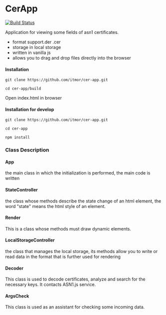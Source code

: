 # CerApp


[![Build Status](https://travis-ci.org/joemccann/dillinger.svg?branch=master)](https://travis-ci.org/joemccann/dillinger)

Application for viewing some fields of asn1 certificates.

  - format support.der .cer
  - storage in local storage
  - written in vanilla js
  - allows you to drag and drop files directly into the browser

#### Installation
```
git clone https://github.com/itmor/cer-app.git
```
```
cd cer-app/build
```
Open index.html in browser 

#### Installation for develop
```
git clone https://github.com/itmor/cer-app.git
```
```
cd cer-app
```
```
npm install
```


### Class Description

#### App
the main class in which the initialization is performed, the main code is written

#### StateController
the class whose methods describe the state change of an html element, the word "state" means the html style of an element.

#### Render
This is a class whose methods
must draw dynamic elements.

#### LocalStorageController
the class that manages the local storage, its methods allow you to write or read data in the format that is further used for rendering

#### Decoder
This class is used to decode certificates, analyze and search for the necessary keys.
It contacts ASN1.js service.

#### ArgsCheck
This class is used as an assistant for checking some incoming data.
